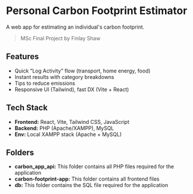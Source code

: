 # Personal Carbon Footprint Estimator

A web app for estimating an individual's carbon footprint.

> MSc Final Project by Finlay Shaw

## Features
- Quick “Log Activity” flow (transport, home energy, food)
- Instant results with category breakdowns
- Tips to reduce emissions
- Responsive UI (Tailwind), fast DX (Vite + React)

## Tech Stack
- **Frontend:** React, Vite, Tailwind CSS, JavaScript
- **Backend:** PHP (Apache/XAMPP), MySQL
- **Env:** Local XAMPP stack (Apache + MySQL)

## Folders
- **carbon_app_api:** This folder contains all PHP files required for the application
- **carbon-footprint-app:** This folder contains all frontend files
- **db:** This folder contains the SQL file required for the application
